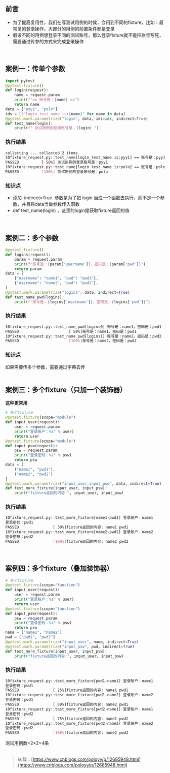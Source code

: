 
## 前言
- 为了提高复用性，我们在写测试用例的时候，会用到不同的fixture，比如：最常见的登录操作，大部分的用例的前置条件都是登录
- 假设不同的用例想登录不同的测试账号，那么登录fixture就不能把账号写死，需要通过传参的方式来完成登录操作

 

## 案例一：传单个参数

```python
import pytest
@pytest.fixture()
def login(request):
    name = request.param
    print(f"== 账号是：{name} ==")
    return name
data = ["pyy1", "polo"]
ids = [f"login_test_name is:{name}" for name in data]
@pytest.mark.parametrize("login", data, ids=ids, indirect=True)
def test_name(login):
    print(f" 测试用例的登录账号是：{login} ")
```

### 执行结果

```bash
collecting ... collected 2 items
10fixture_request.py::test_name[login_test_name is:pyy1] == 账号是：pyy1 ==
PASSED          [ 50%] 测试用例的登录账号是：pyy1 
10fixture_request.py::test_name[login_test_name is:polo] == 账号是：polo ==
PASSED          [100%] 测试用例的登录账号是：polo
```

### 知识点

- 添加  indirect=True  参数是为了把 login 当成一个函数去执行，而不是一个参数，并且将data当做参数传入函数
- def test_name(login) ，这里的login是获取fixture返回的值

 

## 案例二：多个参数

```python
@pytest.fixture()
def logins(request):
    param = request.param
    print(f"账号是：{param['username']}，密码是：{param['pwd']}")
    return param
data = [
    {"username": "name1", "pwd": "pwd1"},
    {"username": "name2", "pwd": "pwd2"},
]
@pytest.mark.parametrize("logins", data, indirect=True)
def test_name_pwd(logins):
    print(f"账号是：{logins['username']}，密码是：{logins['pwd']}")
```

### 执行结果

```bash
10fixture_request.py::test_name_pwd[logins0] 账号是：name1，密码是：pwd1
PASSED                      [ 50%]账号是：name1，密码是：pwd1
10fixture_request.py::test_name_pwd[logins1] 账号是：name2，密码是：pwd2
PASSED                      [100%]账号是：name2，密码是：pwd2
```

### 知识点
如果需要传多个参数，需要通过字典去传  
 

## 案例三：多个fixture（只加一个装饰器）
**这种更常用**  

```python
# 多个fixture
@pytest.fixture(scope="module")
def input_user(request):
    user = request.param
    print("登录账户：%s" % user)
    return user
@pytest.fixture(scope="module")
def input_psw(request):
    psw = request.param
    print("登录密码：%s" % psw)
    return psw
data = [
    ("name1", "pwd1"),
    ("name2", "pwd2")
]
@pytest.mark.parametrize("input_user,input_psw", data, indirect=True)
def test_more_fixture(input_user, input_psw):
    print("fixture返回的内容:", input_user, input_psw)
```

### 执行结果

```bash
10fixture_request.py::test_more_fixture[name1-pwd1] 登录账户：name1
登录密码：pwd1
PASSED               [ 50%]fixture返回的内容: name1 pwd1
10fixture_request.py::test_more_fixture[name2-pwd2] 登录账户：name2
登录密码：pwd2
PASSED               [100%]fixture返回的内容: name2 pwd2
```
 

## 案例四：多个fixture（叠加装饰器）

```python
# 多个fixture
@pytest.fixture(scope="function")
def input_user(request):
    user = request.param
    print("登录账户：%s" % user)
    return user
@pytest.fixture(scope="function")
def input_psw(request):
    psw = request.param
    print("登录密码：%s" % psw)
    return psw
name = ["name1", "name2"]
pwd = ["pwd1", "pwd2"]
@pytest.mark.parametrize("input_user", name, indirect=True)
@pytest.mark.parametrize("input_psw", pwd, indirect=True)
def test_more_fixture(input_user, input_psw):
    print("fixture返回的内容:", input_user, input_psw)
```

### 执行结果

```bash
10fixture_request.py::test_more_fixture[pwd1-name1] 登录账户：name1
登录密码：pwd1
PASSED               [ 25%]fixture返回的内容: name1 pwd1
10fixture_request.py::test_more_fixture[pwd1-name2] 登录账户：name2
登录密码：pwd1
PASSED               [ 50%]fixture返回的内容: name2 pwd1
10fixture_request.py::test_more_fixture[pwd2-name1] 登录账户：name1
登录密码：pwd2
PASSED               [ 75%]fixture返回的内容: name1 pwd2
10fixture_request.py::test_more_fixture[pwd2-name2] 登录账户：name2
登录密码：pwd2
PASSED               [100%]fixture返回的内容: name2 pwd2
```
测试用例数=2*2=4条  
 
> 转载：[https://www.cnblogs.com/poloyy/p/12685948.html](https://www.cnblogs.com/poloyy/p/12685948.html)

